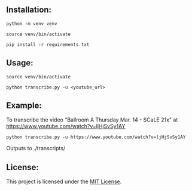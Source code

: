 ## Installation:

``python -m venv venv``

``source venv/bin/activate``

``pip install -r requirements.txt``

## Usage:

``source venv/bin/activate``

``python transcribe.py -u <youtube_url>``

## Example:

To transcribe the video "Ballroom A Thursday Mar. 14 - SCaLE 21x" at https://www.youtube.com/watch?v=ljHjSvSy1AY

``python transcribe.py -u https://www.youtube.com/watch?v=ljHjSvSy1AY``

Outputs to ./transcripts/

## License:

This project is licensed under the [MIT License](https://choosealicense.com/licenses/mit/).
